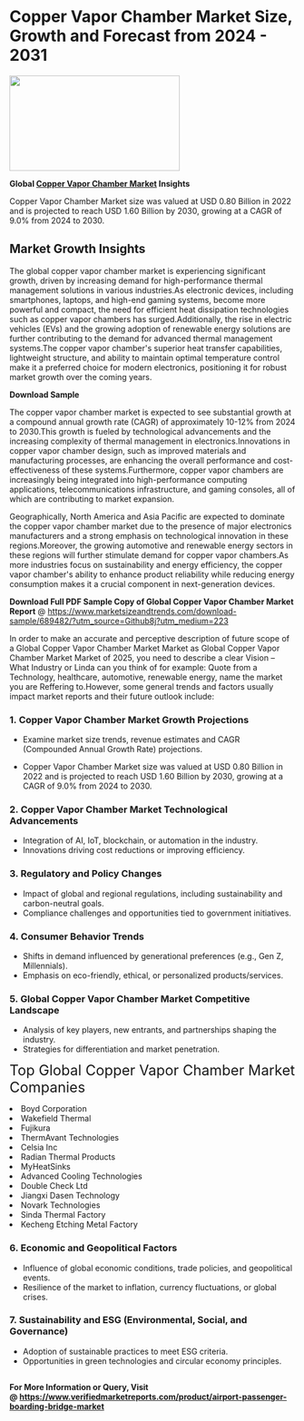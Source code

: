 <H1>Copper Vapor Chamber Market Size, Growth and Forecast from 2024 - 2031</H1><img class="aligncenter size-medium wp-image-584254" src="https://thirdeyenews.in/wp-content/uploads/2024/09/Global-Market-Research-300x168.jpeg" alt="" width="300" height="168" /><p><strong>Global&nbsp;<a href="https://www.marketsizeandtrends.com/download-sample/689482/?utm_source=Github8j?utm_medium=223">Copper Vapor Chamber Market</a> Insights</strong></p><p>Copper Vapor Chamber Market size was valued at USD 0.80 Billion in 2022 and is projected to reach USD 1.60 Billion by 2030, growing at a CAGR of 9.0% from 2024 to 2030.</p><p><h2>Market Growth Insights</h2> <p>The global copper vapor chamber market is experiencing significant growth, driven by increasing demand for high-performance thermal management solutions in various industries.As electronic devices, including smartphones, laptops, and high-end gaming systems, become more powerful and compact, the need for efficient heat dissipation technologies such as copper vapor chambers has surged.Additionally, the rise in electric vehicles (EVs) and the growing adoption of renewable energy solutions are further contributing to the demand for advanced thermal management systems.The copper vapor chamber's superior heat transfer capabilities, lightweight structure, and ability to maintain optimal temperature control make it a preferred choice for modern electronics, positioning it for robust market growth over the coming years.</p> <p><strong>Download Sample</strong></p> <p>The copper vapor chamber market is expected to see substantial growth at a compound annual growth rate (CAGR) of approximately 10-12% from 2024 to 2030.This growth is fueled by technological advancements and the increasing complexity of thermal management in electronics.Innovations in copper vapor chamber design, such as improved materials and manufacturing processes, are enhancing the overall performance and cost-effectiveness of these systems.Furthermore, copper vapor chambers are increasingly being integrated into high-performance computing applications, telecommunications infrastructure, and gaming consoles, all of which are contributing to market expansion.</p> <p>Geographically, North America and Asia Pacific are expected to dominate the copper vapor chamber market due to the presence of major electronics manufacturers and a strong emphasis on technological innovation in these regions.Moreover, the growing automotive and renewable energy sectors in these regions will further stimulate demand for copper vapor chambers.As more industries focus on sustainability and energy efficiency, the copper vapor chamber's ability to enhance product reliability while reducing energy consumption makes it a crucial component in next-generation devices.</p> <p><span class=""><strong>Download Full PDF Sample Copy of Global Copper Vapor Chamber Market Report</strong> @ <a href="https://www.marketsizeandtrends.com/download-sample/689482/?utm_source=Github8j?utm_medium=223" target="_blank">https://www.marketsizeandtrends.com/download-sample/689482/?utm_source=Github8j?utm_medium=223</a></span></p><p>In order to make an accurate and perceptive description of future scope of a Global&nbsp;Copper Vapor Chamber Market Market as Global&nbsp;Copper Vapor Chamber Market Market of 2025, you need to describe a clear Vision &ndash; What Industry or Linda can you think of for example: Quote from a Technology, healthcare, automotive, renewable energy, name the market you are Reffering to.However, some general trends and factors usually impact market reports and their future outlook include:</p><h3>1.&nbsp;<strong>Copper Vapor Chamber Market Growth Projections</strong></h3><ul><li>Examine market size trends, revenue estimates and CAGR (Compounded Annual Growth Rate) projections.</li><li><p>Copper Vapor Chamber Market size was valued at USD 0.80 Billion in 2022 and is projected to reach USD 1.60 Billion by 2030, growing at a CAGR of 9.0% from 2024 to 2030.</p></li></ul><h3>2.&nbsp;<strong>Copper Vapor Chamber Market Technological Advancements</strong></h3><ul><li>Integration of AI, IoT, blockchain, or automation in the industry.</li><li>Innovations driving cost reductions or improving efficiency.</li></ul><h3>3.&nbsp;<strong>Regulatory and Policy Changes</strong></h3><ul><li>Impact of global and regional regulations, including sustainability and carbon-neutral goals.</li><li>Compliance challenges and opportunities tied to government initiatives.</li></ul><h3>4.&nbsp;<strong>Consumer Behavior Trends</strong></h3><ul><li>Shifts in demand influenced by generational preferences (e.g., Gen Z, Millennials).</li><li>Emphasis on eco-friendly, ethical, or personalized products/services.</li></ul><h3>5.&nbsp;<strong>Global Copper Vapor Chamber Market Competitive Landscape</strong></h3><ul><li>Analysis of key players, new entrants, and partnerships shaping the industry.</li><li>Strategies for differentiation and market penetration.</li></ul><p data-pm-slice="1 1 []"><span style="color: inherit; font-family: inherit; font-size: 25px;">Top Global Copper Vapor Chamber Market Companies</span></p><div class="" data-test-id=""><p><li>Boyd Corporation</li><li> Wakefield Thermal</li><li> Fujikura</li><li> ThermAvant Technologies</li><li> Celsia Inc</li><li> Radian Thermal Products</li><li> MyHeatSinks</li><li> Advanced Cooling Technologies</li><li> Double Check Ltd</li><li> Jiangxi Dasen Technology</li><li> Novark Technologies</li><li> Sinda Thermal Factory</li><li> Kecheng Etching Metal Factory</li></p></div><h3>6.&nbsp;<strong>Economic and Geopolitical Factors</strong></h3><ul><li>Influence of global economic conditions, trade policies, and geopolitical events.</li><li>Resilience of the market to inflation, currency fluctuations, or global crises.</li></ul><h3>7.&nbsp;<strong>Sustainability and ESG (Environmental, Social, and Governance)</strong></h3><ul><li>Adoption of sustainable practices to meet ESG criteria.</li><li>Opportunities in green technologies and circular economy principles.</li></ul><h2><strong style="font-size: 14px;">For More Information or Query, Visit @&nbsp;</strong><a style="background-color: #ffffff; font-size: 14px;" href="https://www.marketsizeandtrends.com/report/copper-vapor-chamber-market/" target="_blank">https://www.verifiedmarketreports.com/product/airport-passenger-boarding-bridge-market</a></h2>